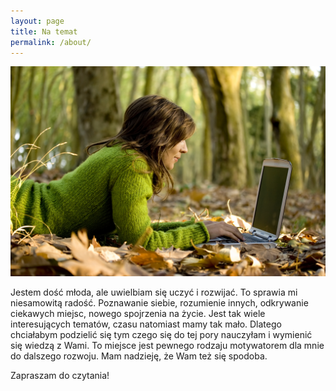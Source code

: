 ```yaml
---
layout: page
title: Na temat
permalink: /about/
---
```


<div class='post-image'>
  <div class='image'>
    <img src="/images/about.jpg" alt="about">
  </div>
</div>

Jestem dość młoda, ale uwielbiam się uczyć i rozwijać. To sprawia mi niesamowitą radość. Poznawanie siebie, rozumienie innych, odkrywanie ciekawych miejsc, nowego spojrzenia na życie. Jest tak wiele interesujących tematów, czasu natomiast mamy tak mało. Dlatego chciałabym podzielić się tym czego się do tej pory nauczyłam i wymienić się wiedzą z Wami. To miejsce jest  pewnego rodzaju motywatorem dla mnie do dalszego rozwoju. Mam nadzieję, że Wam też się spodoba.

Zapraszam do czytania!
